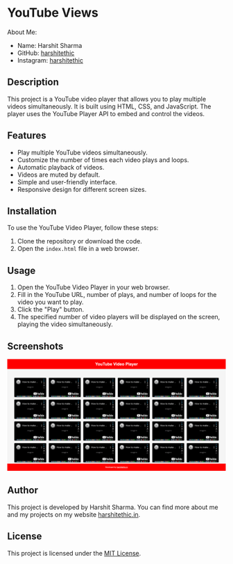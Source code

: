 # YouTube Views

About Me:
- Name: Harshit Sharma
- GitHub: [harshitethic](https://github.com/harshitethic)
- Instagram: [harshitethic](https://www.instagram.com/harshitethic/)

## Description

This project is a YouTube video player that allows you to play multiple videos simultaneously. It is built using HTML, CSS, and JavaScript. The player uses the YouTube Player API to embed and control the videos.

## Features

- Play multiple YouTube videos simultaneously.
- Customize the number of times each video plays and loops.
- Automatic playback of videos.
- Videos are muted by default.
- Simple and user-friendly interface.
- Responsive design for different screen sizes.

## Installation

To use the YouTube Video Player, follow these steps:

1. Clone the repository or download the code.
2. Open the `index.html` file in a web browser.

## Usage

1. Open the YouTube Video Player in your web browser.
2. Fill in the YouTube URL, number of plays, and number of loops for the video you want to play.
3. Click the "Play" button.
4. The specified number of video players will be displayed on the screen, playing the video simultaneously.

## Screenshots

![YouTube Video Player](screenshot.png)

## Author

This project is developed by Harshit Sharma. You can find more about me and my projects on my website [harshitethic.in](https://harshitethic.in).

## License

This project is licensed under the [MIT License](LICENSE).
